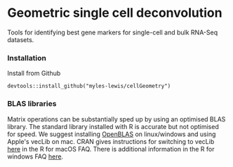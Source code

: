 # Geometric single cell deconvolution

Tools for identifying best gene markers for single-cell and bulk RNA-Seq datasets.

### Installation

Install from Github
```
devtools::install_github("myles-lewis/cellGeometry")
```

### BLAS libraries

Matrix operations can be substantially sped up by using an optimised BLAS 
library. The standard library installed with R is accurate but not optimised for 
speed. We suggest installing [OpenBLAS](https://www.openblas.net) on 
linux/windows and using Apple's vecLib on mac. CRAN gives instructions for 
switching to vecLib [here](https://cran.r-project.org/bin/macosx/RMacOSX-FAQ.html#Which-BLAS-is-used-and-how-can-it-be-changed_003f)
in the R for macOS FAQ. There is additional information in the R for windows FAQ
[here](https://cran.r-project.org/bin/windows/base/rw-FAQ.html#Can-I-use-a-fast-BLAS_003f).

